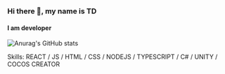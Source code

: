 ### Hi there 👋, my name is TD
#### I am developer

![Anurag's GitHub stats](https://github-readme-stats.vercel.app/api?username=tttd16&show_icons=true&theme=dark)


Skills: REACT / JS / HTML / CSS / NODEJS / TYPESCRIPT / C# / UNITY / COCOS CREATOR
